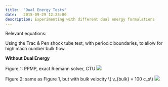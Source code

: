```yaml
---
title:  "Dual Energy Tests"
date:   2015-09-29 12:25:00
description: Experimenting with different dual energy formulations 
---
```


Relevant equations:

Using the Trac & Pen shock tube test, with periodic boundaries, to allow for high mach number bulk flow.


**Without Dual Energy**

Figure 1: PPMP, exact Riemann solver, CTU
<img src="{{ site.url }}assets/images/PPMP_exact.png">

Figure 2: same as Figure 1, but with bulk velocity \\( v_{bulk} = 100 c_s\\)
<img src="{{ site.url }}assets/images/PPMP_exact_M100.png">
